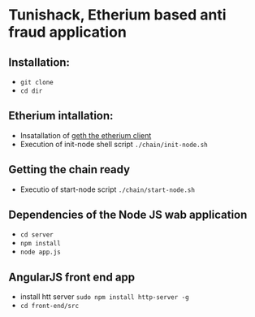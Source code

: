 # Tunishack, Etherium based anti fraud application

## Installation:

* `git clone`
* `cd dir`

## Etherium intallation:

* Insatallation of [geth the etherium client](https://www.ethereum.org/cli)
* Execution of init-node shell script `./chain/init-node.sh`

## Getting the chain ready

* Executio of start-node script `./chain/start-node.sh`

## Dependencies of the Node JS wab application

* `cd server`
* `npm install`
* `node app.js`

## AngularJS front end app

* install htt server `sudo npm install http-server -g`
* `cd front-end/src`
